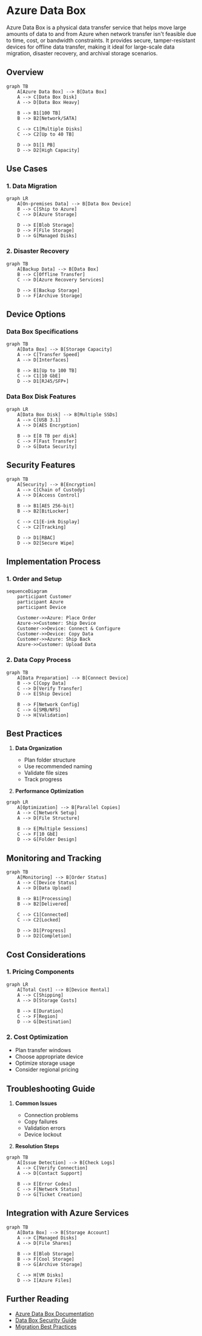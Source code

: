 # Azure Data Box

Azure Data Box is a physical data transfer service that helps move large amounts of data to and from Azure when network transfer isn't feasible due to time, cost, or bandwidth constraints. It provides secure, tamper-resistant devices for offline data transfer, making it ideal for large-scale data migration, disaster recovery, and archival storage scenarios.

## Overview

```mermaid
graph TB
    A[Azure Data Box] --> B[Data Box]
    A --> C[Data Box Disk]
    A --> D[Data Box Heavy]
    
    B --> B1[100 TB]
    B --> B2[Network/SATA]
    
    C --> C1[Multiple Disks]
    C --> C2[Up to 40 TB]
    
    D --> D1[1 PB]
    D --> D2[High Capacity]
```

## Use Cases

### 1. Data Migration
```mermaid
graph LR
    A[On-premises Data] --> B[Data Box Device]
    B --> C[Ship to Azure]
    C --> D[Azure Storage]
    
    D --> E[Blob Storage]
    D --> F[File Storage]
    D --> G[Managed Disks]
```

### 2. Disaster Recovery
```mermaid
graph TB
    A[Backup Data] --> B[Data Box]
    B --> C[Offline Transfer]
    C --> D[Azure Recovery Services]
    
    D --> E[Backup Storage]
    D --> F[Archive Storage]
```

## Device Options

### Data Box Specifications
```mermaid
graph TB
    A[Data Box] --> B[Storage Capacity]
    A --> C[Transfer Speed]
    A --> D[Interfaces]
    
    B --> B1[Up to 100 TB]
    C --> C1[10 GbE]
    D --> D1[RJ45/SFP+]
```

### Data Box Disk Features
```mermaid
graph LR
    A[Data Box Disk] --> B[Multiple SSDs]
    A --> C[USB 3.1]
    A --> D[AES Encryption]
    
    B --> E[8 TB per disk]
    C --> F[Fast Transfer]
    D --> G[Data Security]
```

## Security Features

```mermaid
graph TB
    A[Security] --> B[Encryption]
    A --> C[Chain of Custody]
    A --> D[Access Control]
    
    B --> B1[AES 256-bit]
    B --> B2[BitLocker]
    
    C --> C1[E-ink Display]
    C --> C2[Tracking]
    
    D --> D1[RBAC]
    D --> D2[Secure Wipe]
```

## Implementation Process

### 1. Order and Setup
```mermaid
sequenceDiagram
    participant Customer
    participant Azure
    participant Device
    
    Customer->>Azure: Place Order
    Azure->>Customer: Ship Device
    Customer->>Device: Connect & Configure
    Customer->>Device: Copy Data
    Customer->>Azure: Ship Back
    Azure->>Customer: Upload Data
```

### 2. Data Copy Process
```mermaid
graph TB
    A[Data Preparation] --> B[Connect Device]
    B --> C[Copy Data]
    C --> D[Verify Transfer]
    D --> E[Ship Device]
    
    B --> F[Network Config]
    C --> G[SMB/NFS]
    D --> H[Validation]
```

## Best Practices

1. **Data Organization**
   - Plan folder structure
   - Use recommended naming
   - Validate file sizes
   - Track progress

2. **Performance Optimization**
```mermaid
graph LR
    A[Optimization] --> B[Parallel Copies]
    A --> C[Network Setup]
    A --> D[File Structure]
    
    B --> E[Multiple Sessions]
    C --> F[10 GbE]
    D --> G[Folder Design]
```

## Monitoring and Tracking

```mermaid
graph TB
    A[Monitoring] --> B[Order Status]
    A --> C[Device Status]
    A --> D[Data Upload]
    
    B --> B1[Processing]
    B --> B2[Delivered]
    
    C --> C1[Connected]
    C --> C2[Locked]
    
    D --> D1[Progress]
    D --> D2[Completion]
```

## Cost Considerations

### 1. Pricing Components
```mermaid
graph LR
    A[Total Cost] --> B[Device Rental]
    A --> C[Shipping]
    A --> D[Storage Costs]
    
    B --> E[Duration]
    C --> F[Region]
    D --> G[Destination]
```

### 2. Cost Optimization
- Plan transfer windows
- Choose appropriate device
- Optimize storage usage
- Consider regional pricing

## Troubleshooting Guide

1. **Common Issues**
   - Connection problems
   - Copy failures
   - Validation errors
   - Device lockout

2. **Resolution Steps**
```mermaid
graph TB
    A[Issue Detection] --> B[Check Logs]
    A --> C[Verify Connection]
    A --> D[Contact Support]
    
    B --> E[Error Codes]
    C --> F[Network Status]
    D --> G[Ticket Creation]
```

## Integration with Azure Services

```mermaid
graph TB
    A[Data Box] --> B[Storage Account]
    A --> C[Managed Disks]
    A --> D[File Shares]
    
    B --> E[Blob Storage]
    B --> F[Cool Storage]
    B --> G[Archive Storage]
    
    C --> H[VM Disks]
    D --> I[Azure Files]
```

## Further Reading
- [Azure Data Box Documentation](https://learn.microsoft.com/en-us/azure/databox/)
- [Data Box Security Guide](https://learn.microsoft.com/en-us/azure/databox/data-box-security)
- [Migration Best Practices](https://learn.microsoft.com/en-us/azure/storage/common/storage-migration-overview)
